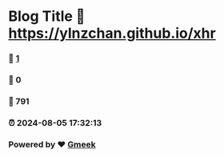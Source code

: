 # Blog Title :link: https://ylnzchan.github.io/xhr 
### :page_facing_up: [1](https://ylnzchan.github.io/xhr/tag.html) 
### :speech_balloon: 0 
### :hibiscus: 791 
### :alarm_clock: 2024-08-05 17:32:13 
### Powered by :heart: [Gmeek](https://github.com/Meekdai/Gmeek)
